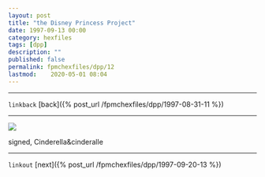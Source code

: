 ```yaml
---
layout: post
title: "the Disney Princess Project"
date: 1997-09-13 00:00
category: hexfiles
tags: [dpp]
description: ""
published: false
permalink: fpmchexfiles/dpp/12
lastmod:	2020-05-01 08:04
---
```


*****
`linkback`
[back]({% post_url /fpmchexfiles/dpp/1997-08-31-11 %})

*****

<img src="{{ site.url }}/assets/img/dpp-12.jpg" maxwidth="1000" />

signed, Cinderella&cinderalle

*****

`linkout`
[next]({% post_url /fpmchexfiles/dpp/1997-09-20-13 %})


